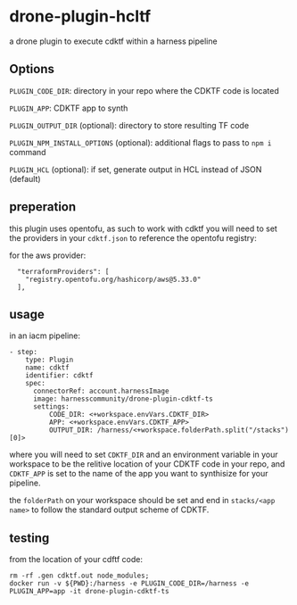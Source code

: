 # drone-plugin-hcltf

a drone plugin to execute cdktf within a harness pipeline

## Options

`PLUGIN_CODE_DIR`: directory in your repo where the CDKTF code is located

`PLUGIN_APP`: CDKTF app to synth

`PLUGIN_OUTPUT_DIR` (optional): directory to store resulting TF code

`PLUGIN_NPM_INSTALL_OPTIONS` (optional): additional flags to pass to `npm i` command

`PLUGIN_HCL` (optional): if set, generate output in HCL instead of JSON (default)

## preperation

this plugin uses opentofu, as such to work with cdktf you will need to set the providers in your `cdktf.json` to reference the opentofu registry:

for the aws provider:
```
  "terraformProviders": [
    "registry.opentofu.org/hashicorp/aws@5.33.0"
  ],
```

## usage

in an iacm pipeline:

```
- step:
    type: Plugin
    name: cdktf
    identifier: cdktf
    spec:
      connectorRef: account.harnessImage
      image: harnesscommunity/drone-plugin-cdktf-ts
      settings:
          CODE_DIR: <+workspace.envVars.CDKTF_DIR>
          APP: <+workspace.envVars.CDKTF_APP>
          OUTPUT_DIR: /harness/<+workspace.folderPath.split("/stacks")[0]>
```

where you will need to set `CDKTF_DIR` and an environment variable in your workspace to be the relitive location of your CDKTF code in your repo, and `CDKTF_APP` is set to the name of the app you want to synthisize for your pipeline.

the `folderPath` on your workspace should be set and end in `stacks/<app name>` to follow the standard output scheme of CDKTF.

## testing

from the location of your cdftf code:

```
rm -rf .gen cdktf.out node_modules;
docker run -v ${PWD}:/harness -e PLUGIN_CODE_DIR=/harness -e PLUGIN_APP=app -it drone-plugin-cdktf-ts
```
